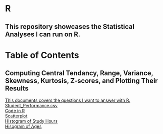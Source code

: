# R
## This repository showcases the Statistical Analyses I can run on R. 
# Table of Contents 
## Computing Central Tendancy, Range, Variance, Skewness, Kurtosis, Z-scores, and Plotting Their Results 
[This documents covers the questions I want to answer with R.](https://github.com/rnichols2023/R/blob/main/Unit%202%20homework.pdf)\
[Student_Performance.csv](https://github.com/rnichols2023/R/blob/main/student_performance.csv)\
[Code in R](https://github.com/rnichols2023/R/blob/main/Unit%202%20Homework.R)\
[Scatterplot](https://github.com/rnichols2023/R/blob/main/Student_performance_studyhours.png)\
[Histogram of Study Hours](https://github.com/rnichols2023/R/blob/main/Histogram%20of%20Study%20Hours.png)\
[Hisogram of Ages](https://github.com/rnichols2023/R/blob/main/Histogram%20of%20Ages.png)


